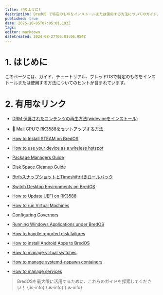 ```yaml
---
title: どのように!
description: BredOS で特定のものをインストールまたは使用する方法についてのガイド、チュートリアル、ヒント
published: true
date: 2025-10-05T07:05:01.193Z
tags:
editor: markdown
dateCreated: 2024-08-27T06:01:06.954Z
---
```


# 1. はじめに

このページには、ガイド、チュートリアル、ブレッドOSで特定のものをインストールまたは使用する方法についてのヒントが含まれています。

# 2. 有用なリンク

- [DRM 保護されたコンテンツの再生方法(widevineをインストール)](/how-to/widevine-watch-drm-content)

- [🐾 Mali GPUで RK3588をセットアップする方法](/how-to/how-to-setup-panthor)

- [How to Install STEAM on BredOS](/how-to/how-to-install-steam)

- [How to use your device as a wireless hotspot](/how-to/how-to-use-your-device-as-ap)

- [Package Managers Guide](/how-to/package-management)

- [Disk Space Cleanup Guide](/how-to/free-space-up)

- [BtrfsスナップショットとTimeshift付きロールバック](/how-to/timeshift-system-snapshots-and-rollbacks-on-btrfs)

- [Switch Desktop Environments on BredOS](/how-to/switch-desktop-environments)

- [How to Update UEFI on RK3588](/how-to/update-uefi-rk3588)

- [How to run Virtual Machines](/how-to/run-vms)

- [Configuring Governors](/how-to/govctl)

- [Running Windows Applications under BredOS](/how-to/proton-run)

- [How to handle reported disk failures](/how-to/disk-failure)

- [How to install Android Apps to BredOS](/how-to/waydroid)

- [How to manage virtual switches](/how-to/open-vswitch)

- [How to manage systemd-nspawn containers](/how-to/systemd-nspawn)

- [How to manage services](/how-to/manage-services)

> BredOSを最大限に活用するために、これらのガイドを探索してください！
> {.is-info}
> {.is-info}
> {.is-info}
